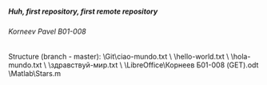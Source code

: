 ##### Huh, first repository, first remote repository

###### Korneev Pavel B01-008


Structure (branch - master):
\Git\ciao-mundo.txt
\   \hello-world.txt
\   \hola-mundo.txt
\   \здравствуй-мир.txt
\ 
\LibreOffice\Корнеев Б01-008 (GET).odt
\Matlab\Stars.m
